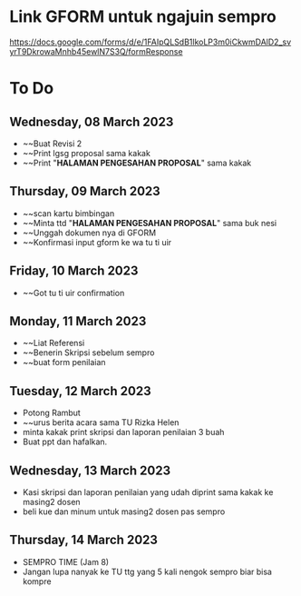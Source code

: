 # Link GFORM untuk ngajuin sempro
https://docs.google.com/forms/d/e/1FAIpQLSdB1lkoLP3m0iCkwmDAlD2_svyrT9DkrowaMnhb45ewlN7S3Q/formResponse

# To Do
## Wednesday, 08 March 2023
- ~~Buat Revisi 2
- ~~Print lgsg proposal sama kakak
- ~~Print "**HALAMAN PENGESAHAN PROPOSAL**" sama kakak

## Thursday, 09 March 2023
- ~~scan kartu bimbingan
- ~~Minta ttd "**HALAMAN PENGESAHAN PROPOSAL**" sama buk nesi
- ~~Unggah dokumen nya di GFORM
- ~~Konfirmasi input gform ke wa tu ti uir

## Friday, 10 March 2023
- ~~Got tu ti uir confirmation

## Monday, 11 March 2023
- ~~Liat Referensi
- ~~Benerin Skripsi sebelum sempro
- ~~buat form penilaian

## Tuesday, 12 March 2023
- Potong Rambut
- ~~urus berita acara sama TU Rizka Helen
- minta kakak print skripsi dan laporan penilaian 3 buah
- Buat ppt dan hafalkan.

## Wednesday, 13 March 2023
- Kasi skripsi dan laporan penilaian yang udah diprint sama kakak ke masing2 dosen
- beli kue dan minum untuk masing2 dosen pas sempro

## Thursday, 14 March 2023
- SEMPRO TIME (Jam 8)
- Jangan lupa nanyak ke TU ttg yang 5 kali nengok sempro biar bisa kompre
